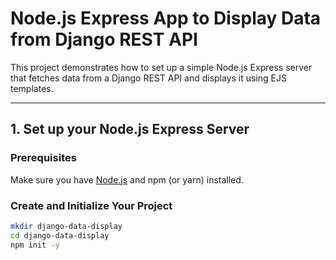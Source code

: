 # Node.js Express App to Display Data from Django REST API

This project demonstrates how to set up a simple Node.js Express server that fetches data from a Django REST API and displays it using EJS templates.

---

## 1. Set up your Node.js Express Server

### Prerequisites

Make sure you have [Node.js](https://nodejs.org/) and npm (or yarn) installed.

### Create and Initialize Your Project

```bash
mkdir django-data-display
cd django-data-display
npm init -y
